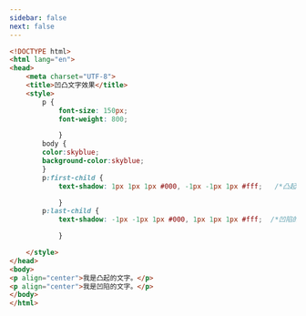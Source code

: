 ```yaml
---
sidebar: false
next: false
---
```

<BlogInfo/>






```html
<!DOCTYPE html>
<html lang="en">
<head>
    <meta charset="UTF-8">
    <title>凹凸文字效果</title>
    <style>
        p {
            font-size: 150px;
            font-weight: 800;

            }
        body {
        color:skyblue;
        background-color:skyblue;
        }
        p:first-child {
            text-shadow: 1px 1px 1px #000, -1px -1px 1px #fff;   /*凸起的文字*/

            }
        p:last-child {
            text-shadow: -1px -1px 1px #000, 1px 1px 1px #fff;  /*凹陷的文字*/

            }

    </style>
</head>
<body>
<p align="center">我是凸起的文字。</p>
<p align="center">我是凹陷的文字。</p>
</body>
</html>
```






<ActionBox />
        
<style>#top-box {margin-top:0.5rem!important;}</style>